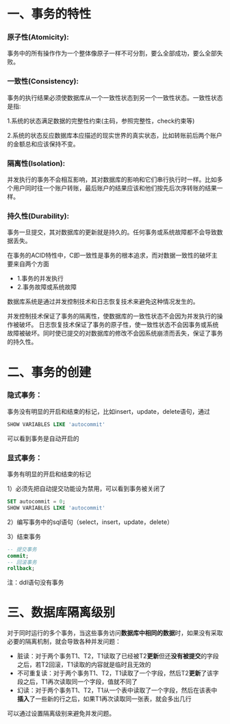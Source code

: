 # 一、事务的特性

### 原子性(Atomicity):

事务中的所有操作作为一个整体像原子一样不可分割，要么全部成功，要么全部失败。

### 一致性(Consistency):

事务的执行结果必须使数据库从一个一致性状态到另一个一致性状态。一致性状态是指:

1.系统的状态满足数据的完整性约束(主码，参照完整性，check约束等) 

2.系统的状态反应数据库本应描述的现实世界的真实状态，比如转账前后两个账户的金额总和应该保持不变。

### 隔离性(Isolation):

并发执行的事务不会相互影响，其对数据库的影响和它们串行执行时一样。比如多个用户同时往一个账户转账，最后账户的结果应该和他们按先后次序转账的结果一样。

### 持久性(Durability):

事务一旦提交，其对数据库的更新就是持久的。任何事务或系统故障都不会导致数据丢失。

在事务的ACID特性中，C即一致性是事务的根本追求，而对数据一致性的破坏主要来自两个方面

- 1.事务的并发执行
- 2.事务故障或系统故障

数据库系统是通过并发控制技术和日志恢复技术来避免这种情况发生的。

并发控制技术保证了事务的隔离性，使数据库的一致性状态不会因为并发执行的操作被破坏。
日志恢复技术保证了事务的原子性，使一致性状态不会因事务或系统故障被破坏。同时使已提交的对数据库的修改不会因系统崩溃而丢失，保证了事务的持久性。



# 二、事务的创建

### 隐式事务：

事务没有明显的开启和结束的标记，比如insert，update，delete语句，通过

```sql
SHOW VARIABLES LIKE 'autocommit'
```

可以看到事务是自动开启的

### 显式事务：

事务有明显的开启和结束的标记

1）必须先把自动提交功能设为禁用，可以看到事务被关闭了

```sql
SET autocommit = 0;
SHOW VARIABLES LIKE 'autocommit'
```

2）编写事务中的sql语句（select，insert，update，delete）

3）结束事务

```sql
-- 提交事务
commit;
-- 回滚事务
rollback;
```

注：ddl语句没有事务





# 三、数据库隔离级别

对于同时运行的多个事务，当这些事务访问**数据库中相同的数据**时，如果没有采取必要的隔离机制，就会导致各种并发问题：

* 脏读：对于两个事务T1、T2，T1读取了已经被T2**更新**但还**没有被提交**的字段之后，若T2回滚，T1读取的内容就是临时且无效的
* 不可重复读：对于两个事务T1、T2，T1读取了一个字段，然后T2**更新**了该字段之后，T1再次读取同一个字段，值就不同了
* 幻读：对于两个事务T1、T2，T1从一个表中读取了一个字段，然后在该表中**插入**了一些新的行之后，如果T1再次读取同一张表，就会多出几行

可以通过设置隔离级别来避免并发问题。




